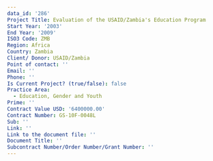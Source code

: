 ```yaml
---
data_id: '286'
Project Title: Evaluation of the USAID/Zambia's Education Program
Start Year: '2003'
End Year: '2009'
ISO3 Code: ZMB
Region: Africa
Country: Zambia
Client/ Donor: USAID/Zambia
Point of contact: ''
Email: ''
Phone: ''
Is Current Project? (true/false): false
Practice Area:
  - Education, Gender and Youth
Prime: ''
Contract Value USD: '6400000.00'
Contract Number: GS-10F-0048L
Sub: ''
Link: ''
Link to the document file: ''
Document Title: ''
Subcontract Number/Order Number/Grant Number: ''
---
```


